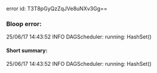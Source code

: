 error id: T3T8pGyQzZqJVe8uNXv3Gg==
### Bloop error:

25/06/17 14:43:52 INFO DAGScheduler: running: HashSet()
#### Short summary: 

25/06/17 14:43:52 INFO DAGScheduler: running: HashSet()